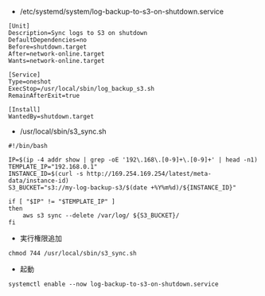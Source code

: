 - /etc/systemd/system/log-backup-to-s3-on-shutdown.service

```
[Unit]
Description=Sync logs to S3 on shutdown
DefaultDependencies=no
Before=shutdown.target
After=network-online.target
Wants=network-online.target

[Service]
Type=oneshot
ExecStop=/usr/local/sbin/log_backup_s3.sh
RemainAfterExit=true

[Install]
WantedBy=shutdown.target
```

- /usr/local/sbin/s3_sync.sh

```
#!/bin/bash

IP=$(ip -4 addr show | grep -oE '192\.168\.[0-9]+\.[0-9]+' | head -n1)
TEMPLATE_IP="192.168.0.1"
INSTANCE_ID=$(curl -s http://169.254.169.254/latest/meta-data/instance-id)
S3_BUCKET="s3://my-log-backup-s3/$(date +%Y%m%d)/${INSTANCE_ID}"

if [ "$IP" != "$TEMPLATE_IP" ]
then
    aws s3 sync --delete /var/log/ ${S3_BUCKET}/
fi
```

- 実行権限追加

```
chmod 744 /usr/local/sbin/s3_sync.sh
```

- 起動

```
systemctl enable --now log-backup-to-s3-on-shutdown.service
```